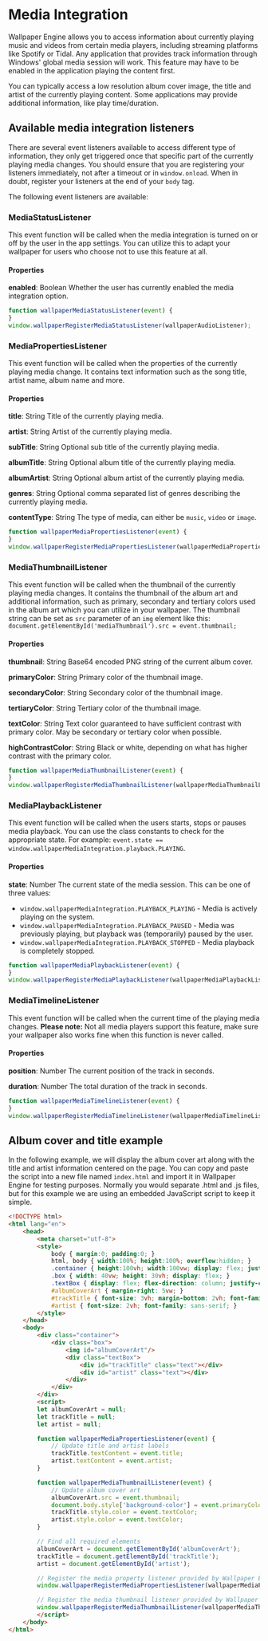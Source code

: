 # Media Integration

Wallpaper Engine allows you to access information about currently playing music and videos from certain media players, including streaming platforms like Spotify or Tidal. Any application that provides track information through Windows' global media session will work. This feature may have to be enabled in the application playing the content first.

You can typically access a low resolution album cover image, the title and artist of the currently playing content. Some applications may provide additional information, like play time/duration.

## Available media integration listeners

There are several event listeners available to access different type of information, they only get triggered once that specific part of the currently playing media changes. You should ensure that you are registering your listeners immediately, not after a timeout or in `window.onload`. When in doubt, register your listeners at the end of your `body` tag.

The following event listeners are available:

### MediaStatusListener
This event function will be called when the media integration is turned on or off by the user in the app settings. You can utilize this to adapt your wallpaper for users who choose not to use this feature at all.

#### Properties
**enabled**: Boolean
Whether the user has currently enabled the media integration option.
```js
function wallpaperMediaStatusListener(event) {
}
window.wallpaperRegisterMediaStatusListener(wallpaperAudioListener);
```

### MediaPropertiesListener
This event function will be called when the properties of the currently playing media change. It contains text information such as the song title, artist name, album name and more.

#### Properties
**title**: String
Title of the currently playing media.

**artist**: String
Artist of the currently playing media.

**subTitle**: String
Optional sub title of the currently playing media.

**albumTitle**: String
Optional album title of the currently playing media.

**albumArtist**: String
Optional album artist of the currently playing media.

**genres**: String
Optional comma separated list of genres describing the currently playing media.

**contentType**: String
The type of media, can either be `music`, `video` or `image`.

```js
function wallpaperMediaPropertiesListener(event) {
}
window.wallpaperRegisterMediaPropertiesListener(wallpaperMediaPropertiesListener);
```

### MediaThumbnailListener
This event function will be called when the thumbnail of the currently playing media changes. It contains the thumbnail of the album art and additional information, such as primary, secondary and tertiary colors used in the album art which you can utilize in your wallpaper. The thumbnail string can be set as `src` parameter of an `img` element like this: `document.getElementById('mediaThumbnail').src = event.thumbnail;`

#### Properties
**thumbnail**: String
Base64 encoded PNG string of the current album cover.

**primaryColor**: String
Primary color of the thumbnail image.

**secondaryColor**: String
Secondary color of the thumbnail image.

**tertiaryColor**: String
Tertiary color of the thumbnail image.

**textColor**: String
Text color guaranteed to have sufficient contrast with primary color. May be secondary or tertiary color when possible.

**highContrastColor**: String
Black or white, depending on what has higher contrast with the primary color.

```js
function wallpaperMediaThumbnailListener(event) {
}
window.wallpaperRegisterMediaThumbnailListener(wallpaperMediaThumbnailListener);
```

### MediaPlaybackListener
This event function will be called when the users starts, stops or pauses media playback. You can use the class constants to check for the appropriate state. For example: `event.state == window.wallpaperMediaIntegration.playback.PLAYING`.

#### Properties
**state**: Number
The current state of the media session. This can be one of three values:

* `window.wallpaperMediaIntegration.PLAYBACK_PLAYING` - Media is actively playing on the system.
* `window.wallpaperMediaIntegration.PLAYBACK_PAUSED` - Media was previously playing, but playback was (temporarily) paused by the user.
* `window.wallpaperMediaIntegration.PLAYBACK_STOPPED` - Media playback is completely stopped.

```js
function wallpaperMediaPlaybackListener(event) {
}
window.wallpaperRegisterMediaPlaybackListener(wallpaperMediaPlaybackListener);
```

### MediaTimelineListener
This event function will be called when the current time of the playing media changes. **Please note:** Not all media players support this feature, make sure your wallpaper also works fine when this function is never called.

#### Properties
**position**: Number
The current position of the track in seconds.

**duration**: Number
The total duration of the track in seconds.

```js
function wallpaperMediaTimelineListener(event) {
}
window.wallpaperRegisterMediaTimelineListener(wallpaperMediaTimelineListener);
```

## Album cover and title example

In the following example, we will display the album cover art along with the title and artist information centered on the page. You can copy and paste the script into a new file named `index.html` and import it in Wallpaper Engine for testing purposes. Normally you would separate .html and .js files, but for this example we are using an embedded JavaScript script to keep it simple.

```html
<!DOCTYPE html>
<html lang="en">
	<head>
		<meta charset="utf-8">
		<style>
			body { margin:0; padding:0; }
			html, body { width:100%; height:100%; overflow:hidden; }
			.container { height:100vh; width:100vw; display: flex; justify-content: center; align-items: center; }
			.box { width: 40vw; height: 30vh; display: flex; }
			.textBox { display: flex; flex-direction: column; justify-content: center; }
			#albumCoverArt { margin-right: 5vw; }
			#trackTitle { font-size: 3vh; margin-bottom: 2vh; font-family: sans-serif; }
			#artist { font-size: 2vh; font-family: sans-serif; }
		</style>
	</head>
	<body>
		<div class="container">
			<div class="box">
				<img id="albumCoverArt"/>
				<div class="textBox">
					<div id="trackTitle" class="text"></div>
					<div id="artist" class="text"></div>
				</div>
			</div>
		</div>
		<script>
		let albumCoverArt = null;
		let trackTitle = null;
		let artist = null;

		function wallpaperMediaPropertiesListener(event) {
			// Update title and artist labels
			trackTitle.textContent = event.title;
			artist.textContent = event.artist;
		}

		function wallpaperMediaThumbnailListener(event) {
			// Update album cover art
			albumCoverArt.src = event.thumbnail;
			document.body.style['background-color'] = event.primaryColor;
			trackTitle.style.color = event.textColor;
			artist.style.color = event.textColor;
		}

		// Find all required elements
		albumCoverArt = document.getElementById('albumCoverArt');
		trackTitle = document.getElementById('trackTitle');
		artist = document.getElementById('artist');

		// Register the media property listener provided by Wallpaper Engine.
		window.wallpaperRegisterMediaPropertiesListener(wallpaperMediaPropertiesListener);

		// Register the media thumbnail listener provided by Wallpaper Engine.
		window.wallpaperRegisterMediaThumbnailListener(wallpaperMediaThumbnailListener);
		</script>
	</body>
</html>
```
